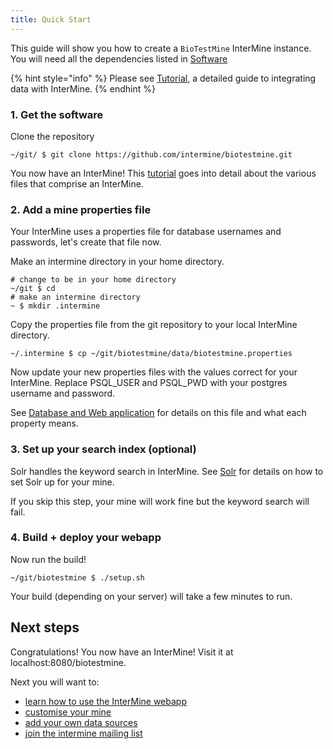 ```yaml
---
title: Quick Start
---
```


This guide will show you how to create a `BioTestMine` InterMine instance. You will need all the dependencies listed in [Software](../system-requirements/software/index.md)

{% hint style="info" %}
Please see [Tutorial](tutorial/index.md), a detailed guide to integrating data with InterMine. 
{% endhint %}

### 1. Get the software

Clone the repository

```text
~/git/ $ git clone https://github.com/intermine/biotestmine.git
```

You now have an InterMine! This [tutorial](tutorial/index.md) goes into detail about the various files that comprise an InterMine.

### 2. Add a mine properties file

Your InterMine uses a properties file for database usernames and passwords, let's create that file now.

Make an intermine directory in your home directory.

```text
# change to be in your home directory
~/git $ cd
# make an intermine directory
~ $ mkdir .intermine
```

Copy the properties file from the git repository to your local InterMine directory.

```text
~/.intermine $ cp ~/git/biotestmine/data/biotestmine.properties
```

Now update your new properties files with the values correct for your InterMine. Replace PSQL\_USER and PSQL\_PWD with your postgres username and password.

See [Database and Web application](../webapp/properties/intermine-properties.md) for details on this file and what each property means.

### 3. Set up your search index \(optional\)

Solr handles the keyword search in InterMine. See [Solr](../system-requirements/software/solr.md) for details on how to set Solr up for your mine.

If you skip this step, your mine will work fine but the keyword search will fail.

### 4. Build + deploy your webapp

Now run the build!

```text
~/git/biotestmine $ ./setup.sh
```

Your build \(depending on your server\) will take a few minutes to run.

## Next steps

Congratulations! You now have an InterMine! Visit it at localhost:8080/biotestmine.

Next you will want to:

* [learn how to use the InterMine webapp](http://intermine.org/tutorials/)
* [customise your mine](../webapp/properties/index.md)
* [add your own data sources ](../database/data-sources/custom/index.md)
* [join the intermine mailing list](../support/mailing-list.md)

